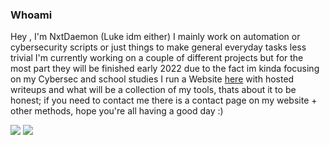 ### Whoami

Hey , I'm NxtDaemon (Luke idm either) I mainly work on automation or cybersecurity scripts or just things to make general everyday tasks less trivial
I'm currently working on a couple of different projects but for the most part they will be finished early 2022 due to the fact im kinda focusing on my Cybersec and school studies 
I run a Website [here](https://www.nxtdaemon.xyz) with hosted writeups and what will be a collection of my tools, thats about it to be honest; if you need to contact me there is a contact page on my website + other methods, hope you're all having a good day :)

![](https://github.com/NxtDaemon/github-stats/blob/2802e1b6b330dacdbf903e9256f7622cfc0d6b68/generated/overview.svg)
![](https://github.com/NxtDaemon/github-stats/blob/2802e1b6b330dacdbf903e9256f7622cfc0d6b68/generated/languages.svg)
